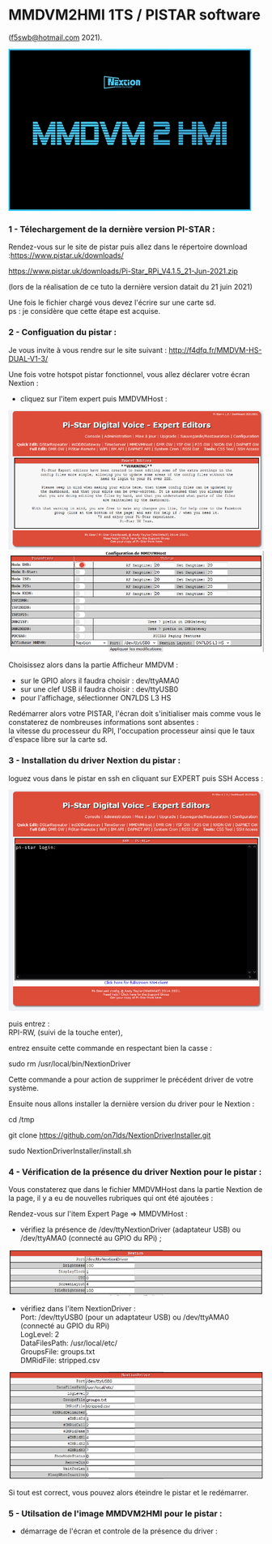 
# MMDVM2HMI 1TS / PISTAR software 
(f5swb@hotmail.com 2021).

<img src = "https://github.com/f5swb/MMDVM2HMI-1TS/blob/master/0_1.png" title = "boot">


### 1 - Télechargement de la dernière version PI-STAR : 

Rendez-vous sur le site de pistar puis allez dans le répertoire download :https://www.pistar.uk/downloads/

https://www.pistar.uk/downloads/Pi-Star_RPi_V4.1.5_21-Jun-2021.zip

(lors de la réalisation de ce tuto la dernière version datait du 21 juin 2021)

Une fois le fichier chargé vous devez l'écrire sur une carte sd.<br/>
ps : je considère que cette étape est acquise.

### 2 - Configuation du pistar :

Je vous invite à vous rendre sur le site suivant : http://f4dfq.fr/MMDVM-HS-DUAL-V1-3/


Une fois votre hotspot pistar fonctionnel, vous allez déclarer votre écran Nextion :<br/>
- cliquez sur l'item expert puis MMDVMHost : <br/>

<img src = "https://github.com/f5swb/MMDVM2HMI-1TS/blob/master/conf%200.PNG" title = "conf 0">

<img src = "https://github.com/f5swb/MMDVM2HMI-1TS/blob/master/conf%202bis.PNG" title = "conf 1">

Choisissez alors dans la partie Afficheur MMDVM : <br/>

- sur le GPIO alors il faudra choisir : dev/ttyAMA0<br/>
- sur une clef USB il faudra choisir : dev/ttyUSB0<br/>
- pour l'affichage, sélectionner ON7LDS L3 HS<br/>

Redémarrer alors votre PISTAR, l'écran doit s'initialiser mais comme vous le constaterez de nombreuses informations sont absentes : <br/>
la vitesse du processeur du RPI, l'occupation processeur ainsi que le taux d'espace libre sur la carte sd. 


### 3 - Installation du driver Nextion du pistar :

loguez vous dans le pistar en ssh en cliquant sur EXPERT puis SSH Access :

<img src = "https://github.com/f5swb/MMDVM2HMI-1TS/blob/master/ssh.PNG" title = "conf 1">

puis entrez : <br/>
RPI-RW, (suivi de la touche enter),


entrez ensuite cette commande en respectant bien la casse : <br/>

sudo rm /usr/local/bin/NextionDriver 

Cette commande a pour action de supprimer le précédent driver de votre système.

Ensuite nous allons installer la dernière version du driver pour le Nextion : <br/>

cd /tmp <br/>

git clone https://github.com/on7lds/NextionDriverInstaller.git <br/>

sudo NextionDriverInstaller/install.sh <br/>

### 4 - Vérification de la présence du driver Nextion  pour le pistar :

Vous constaterez que dans le fichier MMDVMHost dans la partie Nextion de la page, il y a eu de nouvelles rubriques qui ont été ajoutées : <br/>

Rendez-vous sur l'item Expert Page => MMDVMHost : <br/>

- vérifiez la présence de /dev/ttyNextionDriver (adaptateur USB) ou /dev/ttyAMA0 (connecté au GPIO du RPi) ; <br/>

<img src = "https://github.com/f5swb/MMDVM2HMI-1TS/blob/master/control%201.PNG" title = "control 1">

- vérifiez dans l'item NextionDriver : <br/>
    Port: /dev/ttyUSB0 (pour un adaptateur USB)  ou /dev/ttyAMA0 (connecté au GPIO du RPi) <br/>
    LogLevel: 2  <br/>
    DataFilesPath: /usr/local/etc/  <br/>
    GroupsFile: groups.txt  <br/>
    DMRidFile: stripped.csv  <br/>
 
 
<img src = "https://github.com/f5swb/MMDVM2HMI-1TS/blob/master/control%202.PNG" title = "control 2">  
    
Si tout est correct, vous pouvez alors éteindre le pistar et le redémarrer.<br/>

### 5 - Utilsation de l'image MMDVM2HMI pour le pistar :<br/>

- démarrage de l'écran et controle de la présence du driver :<br/>



